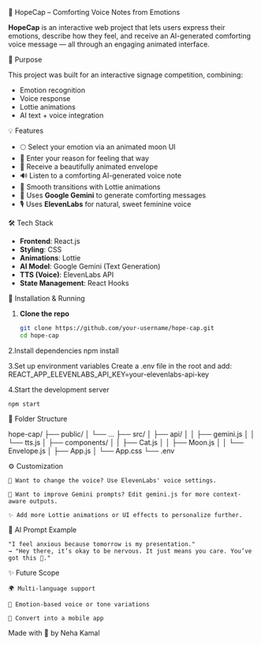 🌟 HopeCap – Comforting Voice Notes from Emotions

**HopeCap** is an interactive web project that lets users express their emotions, describe how they feel, and receive an AI-generated comforting voice message — all through an engaging animated interface.

🎯 Purpose

This project was built for an interactive signage competition, combining:
- Emotion recognition
- Voice response
- Lottie animations
- AI text + voice integration

💡 Features

- 🌕 Select your emotion via an animated moon UI
- 💬 Enter your reason for feeling that way
- 💌 Receive a beautifully animated envelope
- 🔊 Listen to a comforting AI-generated voice note
- 🎥 Smooth transitions with Lottie animations
- 🧠 Uses **Google Gemini** to generate comforting messages
- 🎙️ Uses **ElevenLabs** for natural, sweet feminine voice


🛠️ Tech Stack

- **Frontend**: React.js
- **Styling**: CSS
- **Animations**: Lottie
- **AI Model**: Google Gemini (Text Generation)
- **TTS (Voice)**: ElevenLabs API
- **State Management**: React Hooks

🔧 Installation & Running

1. **Clone the repo**
   ```bash
   git clone https://github.com/your-username/hope-cap.git
   cd hope-cap


2.Install dependencies
 npm install

3.Set up environment variables
Create a .env file in the root and add:
REACT_APP_ELEVENLABS_API_KEY=your-elevenlabs-api-key


4.Start the development server

    npm start

📁 Folder Structure

hope-cap/
├── public/
│   └── ...
├── src/
│   ├── api/
│   │   ├── gemini.js
│   │   └── tts.js
│   ├── components/
│   │   ├── Cat.js
│   │   ├── Moon.js
│   │   └── Envelope.js
│   ├── App.js
│   └── App.css
└── .env

⚙️ Customization

    🔄 Want to change the voice? Use ElevenLabs' voice settings.

    🧠 Want to improve Gemini prompts? Edit gemini.js for more context-aware outputs.

    ✨ Add more Lottie animations or UI effects to personalize further.

🧠 AI Prompt Example

    "I feel anxious because tomorrow is my presentation."
    → "Hey there, it’s okay to be nervous. It just means you care. You’ve got this 💪."

✨ Future Scope

    🌍 Multi-language support

    🎨 Emotion-based voice or tone variations

    📲 Convert into a mobile app

Made with 💖 by Neha Kamal

